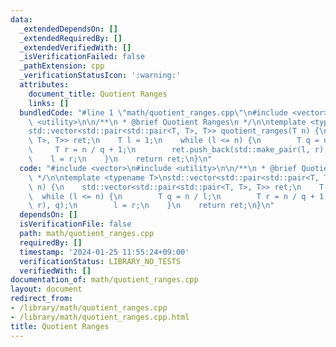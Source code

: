 ```yaml
---
data:
  _extendedDependsOn: []
  _extendedRequiredBy: []
  _extendedVerifiedWith: []
  _isVerificationFailed: false
  _pathExtension: cpp
  _verificationStatusIcon: ':warning:'
  attributes:
    document_title: Quotient Ranges
    links: []
  bundledCode: "#line 1 \"math/quotient_ranges.cpp\"\n#include <vector>\n#include\
    \ <utility>\n\n/**\n * @brief Quotient Ranges\n */\n\ntemplate <typename T>\n\
    std::vector<std::pair<std::pair<T, T>, T>> quotient_ranges(T n) {\n    std::vector<std::pair<std::pair<T,\
    \ T>, T>> ret;\n    T l = 1;\n    while (l <= n) {\n        T q = n / l;\n   \
    \     T r = n / q + 1;\n        ret.push_back(std::make_pair(l, r), q);\n    \
    \    l = r;\n    }\n    return ret;\n}\n"
  code: "#include <vector>\n#include <utility>\n\n/**\n * @brief Quotient Ranges\n\
    \ */\n\ntemplate <typename T>\nstd::vector<std::pair<std::pair<T, T>, T>> quotient_ranges(T\
    \ n) {\n    std::vector<std::pair<std::pair<T, T>, T>> ret;\n    T l = 1;\n  \
    \  while (l <= n) {\n        T q = n / l;\n        T r = n / q + 1;\n        ret.push_back(std::make_pair(l,\
    \ r), q);\n        l = r;\n    }\n    return ret;\n}\n"
  dependsOn: []
  isVerificationFile: false
  path: math/quotient_ranges.cpp
  requiredBy: []
  timestamp: '2024-01-25 11:55:24+09:00'
  verificationStatus: LIBRARY_NO_TESTS
  verifiedWith: []
documentation_of: math/quotient_ranges.cpp
layout: document
redirect_from:
- /library/math/quotient_ranges.cpp
- /library/math/quotient_ranges.cpp.html
title: Quotient Ranges
---
```

